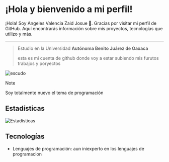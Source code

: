 # ¡Hola y bienvenido a mi perfil!<div style="position: relative;">

¡Hola! Soy Angeles Valencia Zaid Josue  👋. Gracias por visitar mi perfil de GitHub. Aquí encontrarás información sobre mis proyectos, tecnologías que utilizo y más.
<div style="position: relative;">
<img src="https://www.bing.com/th/id/OGC.67b71dbbfb8c8f0a915f6660f54a1c7a?pid=1.7&rurl=https%3a%2f%2fpa1.narvii.com%2f7114%2fdb20531797aad9a97bfb2e79c341a3b7db7fe553r1-200-200_hq.gif&ehk=LWzhrjGaz%2bxO0WrffczTbp2%2bUVBYmXBgAhK2ZPHZN7E%3d" alt="GIF" style="position: absolute; top:100000px ; right:400px ; width: 50px; height: 50px; auto;">

---
> Estudio en la Universidad **Autónoma Benito Juárez de Oaxaca**
> 
> esta es mi cuenta de github donde voy a estar subiendo mis furutos trabajos y poryectos 
<picture>
 <img alt="escudo" src="https://sita.uabjo.mx/images/logo.png">
</picture>

> [!NOTE]
> Soy totalmente nuevo el tema de programación

## Estadísticas
![Estadísticas](https://github-readme-stats.vercel.app/api?username=zaidjos&show_icons=true&hide_title=true)
## Tecnologías
- Lenguajes de programación: aun iniexperto en los lenguajes de programacion 

